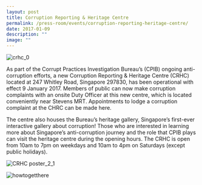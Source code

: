 ```yaml
---
layout: post
title: Corruption Reporting & Heritage Centre
permalink: /press-room/events/corruption-reporting-heritage-centre/
date: 2017-01-09
description: ""
image: ""
---
```

![crhc_0](https://user-images.githubusercontent.com/84945723/124097771-79497300-da8e-11eb-9d55-0fb0ecfe1bf7.jpg)

As part of the Corrupt Practices Investigation Bureau’s (CPIB) ongoing anti-corruption efforts, a new Corruption Reporting & Heritage Centre (CRHC) located at 247 Whitley Road, Singapore 297830, has been operational with effect 9 January 2017. Members of public can now make corruption complaints with an onsite Duty Officer at this new centre, which is located conveniently near Stevens MRT. Appointments to lodge a corruption complaint at the CHRC can be made here.

The centre also houses the Bureau’s heritage gallery, Singapore’s first-ever interactive gallery about corruption! Those who are interested in learning more about Singapore’s anti-corruption journey and the role that CPIB plays can visit the heritage centre during the opening hours. The CRHC is open from 10am to 7pm on weekdays and 10am to 4pm on Saturdays (except public holidays).

![CRHC poster_2_1](https://user-images.githubusercontent.com/84945723/124098042-c0376880-da8e-11eb-8c00-dc4676020223.jpg)

![howtogetthere](https://user-images.githubusercontent.com/84945723/124098063-c75e7680-da8e-11eb-868b-b5f885c584ce.jpg)